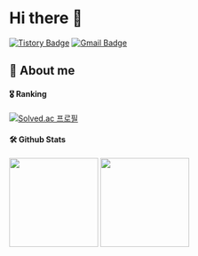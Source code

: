 # Hi there 👋

[![Tistory Badge](https://img.shields.io/badge/Tech%20Blog-yellow?style=flat&logoColor=white)](https://theosnote.tistory.com/)
[![Gmail Badge](https://img.shields.io/badge/-theo963000@gmail.com-c14438?style=flat&logo=Gmail&logoColor=white&link=mailto:devcseo@gmail.com)](mailto:theo963000@gmail.com) 

## 💬 About me

#### 🎖️ Ranking
[![Solved.ac 프로필](http://mazassumnida.wtf/api/v2/generate_badge?boj=theo963000)](https://www.acmicpc.net/user/theo963000)

#### 🛠️ Github Stats
<p>
  <img height="160em" src="https://github-readme-stats.vercel.app/api?username=theo963000&show_icons=true&include_all_commits=true&bg_color=30,e96443,904e95&title_color=fff&text_color=fff">
  <img height="160em" src="https://github-readme-stats.vercel.app/api/top-langs/?username=theo963000&layout=compact&bg_color=30,e96443,904e95&title_color=fff&text_color=fff&hide=jupyter%20notebook,roff">
</p>
